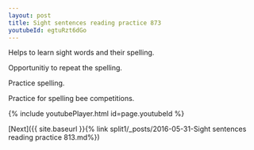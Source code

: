 ```yaml
---
layout: post
title: Sight sentences reading practice 873
youtubeId: egtuRzt6dGo
---
```

 
 
Helps to learn sight words and their spelling.

Opportunitiy to repeat the spelling. 

Practice spelling. 
 
Practice for spelling bee competitions. 
 
{% include youtubePlayer.html id=page.youtubeId %}
 
 

[Next]({{ site.baseurl }}{% link  split1/_posts/2016-05-31-Sight sentences reading practice 813.md%})
 
